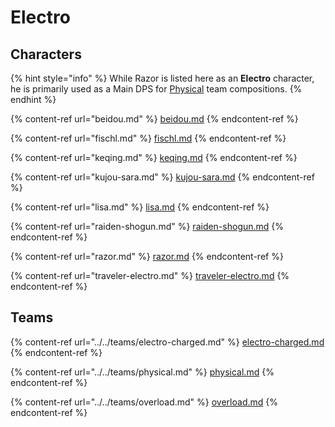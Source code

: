 # Electro

## Characters

{% hint style="info" %}
While Razor is listed here as an **Electro** character, he is primarily used as a Main DPS for [Physical](../../teams/physical.md) team compositions.
{% endhint %}

{% content-ref url="beidou.md" %}
[beidou.md](beidou.md)
{% endcontent-ref %}

{% content-ref url="fischl.md" %}
[fischl.md](fischl.md)
{% endcontent-ref %}

{% content-ref url="keqing.md" %}
[keqing.md](keqing.md)
{% endcontent-ref %}

{% content-ref url="kujou-sara.md" %}
[kujou-sara.md](kujou-sara.md)
{% endcontent-ref %}

{% content-ref url="lisa.md" %}
[lisa.md](lisa.md)
{% endcontent-ref %}

{% content-ref url="raiden-shogun.md" %}
[raiden-shogun.md](raiden-shogun.md)
{% endcontent-ref %}

{% content-ref url="razor.md" %}
[razor.md](razor.md)
{% endcontent-ref %}

{% content-ref url="traveler-electro.md" %}
[traveler-electro.md](traveler-electro.md)
{% endcontent-ref %}

## Teams

{% content-ref url="../../teams/electro-charged.md" %}
[electro-charged.md](../../teams/electro-charged.md)
{% endcontent-ref %}

{% content-ref url="../../teams/physical.md" %}
[physical.md](../../teams/physical.md)
{% endcontent-ref %}

{% content-ref url="../../teams/overload.md" %}
[overload.md](../../teams/overload.md)
{% endcontent-ref %}
